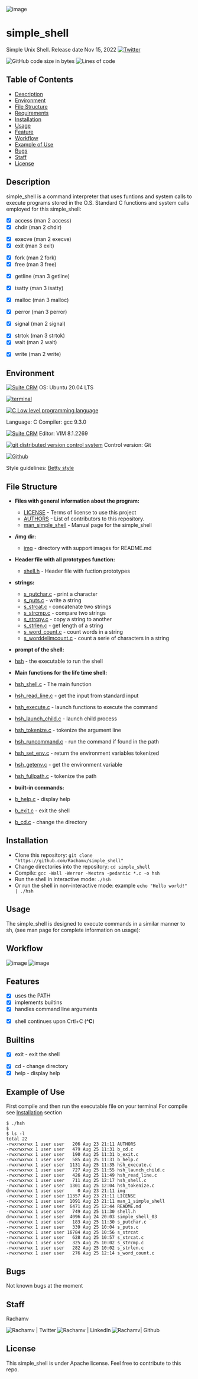 ![image](img/simple_shell_header.png)
# simple_shell
Simple Unix Shell. Release date Nov 15, 2022
[![Twitter](https://img.shields.io/twitter/url?label=share&style=social&url=https%3A%2F%2Fgithub.com%2Fralexrivero%2Fsimple_shell)](https://twitter.com/intent/tweet?text=Wow:&url=https%3A%2F%2Fgithub.com%2Fralexrivero%2Fsimple_shell)

![GitHub code size in bytes](https://img.shields.io/github/languages/code-size/Rachamv/simple_shell)
![Lines of code](https://img.shields.io/tokei/lines/github/Rachamv/simple_shell)

## Table of Contents

* [Description](#Description)
* [Environment](#Environment)
* [File Structure](#file-structure)
* [Requirements](#requirements)
* [Installation](#installation)
* [Usage](#usage)
* [Feature](#features)
* [Workflow](#Workflow)
* [Example of Use](#example-of-use)
* [Bugs](#bugs)
* [Staff](#staff)
* [License](#license)

## Description

simple_shell is a command interpreter that uses funtions and system calls to execute programs stored in the O.S.
Standard C functions  and system calls employed for this simple_shell:

- [x] access (man 2 access)
- [x] chdir (man 2 chdir)
<!-- - [ ] close (man 2 close) -->
<!-- - [ ] closedir (man 3 closedir) -->
- [x] execve (man 2 execve)
- [x] exit (man 3 exit)
<!-- - [ ] _exit (man 2 _exit)
- [ ] fflush (man 3 fflush) -->
- [x] fork (man 2 fork)
- [x] free (man 3 free)
<!-- - [ ] getcwd (man 3 getcwd) -->
- [x] getline (man 3 getline)
<!-- - [ ] getpid (man 2 getpid) -->
- [x] isatty (man 3 isatty)
<!-- - [ ] kill (man 2 kill) -->
- [x] malloc (man 3 malloc)
<!-- - [ ] open (man 2 open)
- [ ] opendir (man 3 opendir) -->
- [x] perror (man 3 perror)
<!-- - [ ] read (man 2 read)
- [ ] readdir (man 3 readdir) -->
- [x] signal (man 2 signal)
<!-- - [ ] stat (__xstat) (man 2 stat)
- [ ] lstat (__lxstat) (man 2 lstat)
- [ ] fstat (__fxstat) (man 2 fstat) -->
- [x] strtok (man 3 strtok)
- [x] wait (man 2 wait)
<!-- - [ ] waitpid (man 2 waitpid)
- [ ] wait3 (man 2 wait3)
- [ ] wait4 (man 2 wait4) -->
- [x] write (man 2 write)

## Environment

<!-- ubuntu -->
<a href="https://ubuntu.com/" target="_blank"> <img height="" src="https://img.shields.io/static/v1?label=&message=Ubuntu&color=E95420&logo=Ubuntu&logoColor=E95420&labelColor=2F333A" alt="Suite CRM"></a>
OS: Ubuntu 20.04 LTS
<!-- bash -->
<a href="https://www.gnu.org/software/bash/" target="_blank"> <img height="" src="https://img.shields.io/static/v1?label=&message=GNU%20Bash&color=4EAA25&logo=GNU%20Bash&logoColor=4EAA25&labelColor=2F333A" alt="terminal"></a>
<!-- c -->	<a href="https://www.cprogramming.com/" target="_blank"><img src="https://img.shields.io/static/v1?label=&message=C%20Language&color=5C6BC0&logo=c&logoColor=A8B9CC&labelColor=2F333A" alt="C Low level programming language"></a>
Language: C
Compiler: gcc 9.3.0
<!-- vim -->
<a href="https://www.vim.org/" target="_blank"> <img height="" src="https://img.shields.io/static/v1?label=&message=Vim&color=019733&logo=Vim&logoColor=019733&labelColor=2F333A" alt="Suite CRM"></a>
Editor: VIM 8.1.2269
<!-- git -->
<a href="https://git-scm.com/" target="_blank"> <img height="" src="https://img.shields.io/static/v1?label=&message=Git&color=F05032&logo=Git&logoColor=F05032&labelColor=2F333A" alt="git distributed version control system"></a>
Control version: Git
<!-- github -->
<a href="https://github.com" target="_blank"> <img height="" src="https://img.shields.io/static/v1?label=&message=GitHub&color=181717&logo=GitHub&logoColor=f2f2f2&labelColor=2F333A" alt="Github"></a>

Style guidelines: [Betty style](https://github.com/holbertonschool/Betty/wiki)

## File Structure

* **Files with general information about the program:**
	* [LICENSE](LICENSE) - Terms of license to use this project
	* [AUTHORS](AUTHORS) - List of contributors to this repository.
	* [man_simple_shell](man_simple_shell) - Manual page for the simple_shell

* **/img dir:**
	* [img](/img) - directory with support images for README.md

* **Header file with all prototypes function:**
	* [shell.h](shell.h) - Header file with fuction prototypes
* **strings:**
	* [s_putchar.c](s_putchar.c) - print a character
	* [s_puts.c](s_puts.c) - write a string
	* [s_strcat.c](s_strcat) - concatenate two strings
	* [s_strcmp.c](s_strcmp) - compare two strings
	* [s_strcpy.c](s_strcpy) - copy a string to another
	* [s_strlen.c](s_strlen.c) - get length of a string
	* [s_word_count.c](s_word_count.c) - count words in a string
	* [s_worddelimcount.c](s_worddelimcount.c) - count a serie of characters in a string

* **prompt of the shell:**
* [hsh](hsh) - the executable to run the shell
* **Main functions for the life time shell:**

* [hsh_shell.c](hsh_shell.c) - The main function
* [hsh_read_line.c](hsh_read_line.c) - get the input from standard input
* [hsh_execute.c](hsh_execute.c) - launch functions to execute the command
* [hsh_launch_child.c](hsh_launch_child.c) - launch child process
* [hsh_tokenize.c](hsh_tokenize.c) - tokenize the argument line
* [hsh_runcommand.c](hsh_runcommand.c) - run the command if found in the path
* [hsh_set_env.c](hsh_set_env.c) - return the environment variables tokenized
* [hsh_getenv.c](hsh_getenv.c) - get the environment variable
* [hsh_fullpath.c](hsh_fullpath.c) - tokenize the path

* **built-in commands:**
* [b_help.c](b_help.c) - display help
* [b_exit.c](b_exit.c) - exit the shell
* [b_cd.c](b_cd.c) - change the directory

## Installation

- Clone this repository: `git clone "https://github.com/Rachamv/simple_shell"`
- Change directories into the repository: `cd simple_shell`
- Compile: `gcc -Wall -Werror -Wextra -pedantic *.c -o hsh`
- Run the shell in interactive mode: `./hsh`
- Or run the shell in non-interactive mode: example `echo "Hello world!" | ./hsh`

## Usage

The simple_shell is designed to execute commands in a similar manner to sh, (see man page for complete information on usage):

## Workflow
<!-- iframes does not supported, use only svg with relative path -->
![image](img/wkf_simple_shell_03.svg)
![image](img/wkf_simple_shell_execute.svg)

## Features

- [x] uses the PATH
- [x] implements builtins
- [x] handles command line arguments
<!-- - [ ] custom strtok function
- [ ] uses exit status -->
- [x] shell continues upon Crtl+C (**^C**)
<!-- - [ ] handles comments (#)
- [ ] handles **;**
- [ ] custom getline type function
- [ ] handles **&&** and **||**
- [ ] aliases
- [ ] variable replacement -->

## Builtins

- [x] exit - exit the shell
<!-- - [ ] env
- [ ] setenv
- [ ] unsetenv -->
- [x] cd - change directory
- [x] help - display help
<!-- - [ ] history -->

## Example of Use
First compile and then run the executable file on your terminal
For compile see [Installation](#installation) section

```
$ ./hsh
$
$ ls -l
total 22
-rwxrwxrwx 1 user user   206 Aug 23 21:11 AUTHORS
-rwxrwxrwx 1 user user   479 Aug 25 11:31 b_cd.c
-rwxrwxrwx 1 user user   190 Aug 25 11:31 b_exit.c
-rwxrwxrwx 1 user user   585 Aug 25 11:31 b_help.c
-rwxrwxrwx 1 user user  1131 Aug 25 11:35 hsh_execute.c
-rwxrwxrwx 1 user user   727 Aug 25 11:55 hsh_launch_child.c
-rwxrwxrwx 1 user user   426 Aug 25 11:49 hsh_read_line.c
-rwxrwxrwx 1 user user   711 Aug 25 12:17 hsh_shell.c
-rwxrwxrwx 1 user user  1301 Aug 25 12:04 hsh_tokenize.c
drwxrwxrwx 1 user user     0 Aug 23 21:11 img
-rwxrwxrwx 1 user user 11357 Aug 23 21:11 LICENSE
-rwxrwxrwx 1 user user  1091 Aug 23 21:11 man_1_simple_shell
-rwxrwxrwx 1 user user  6471 Aug 25 12:44 README.md
-rwxrwxrwx 1 user user   749 Aug 25 11:30 shell.h
drwxrwxrwx 1 user user  4096 Aug 24 20:03 simple_shell_03
-rwxrwxrwx 1 user user   183 Aug 25 11:30 s_putchar.c
-rwxrwxrwx 1 user user   339 Aug 25 10:04 s_puts.c
-rwxrwxrwx 1 user user 16784 Aug 25 10:56 s_strcat
-rwxrwxrwx 1 user user   628 Aug 25 10:57 s_strcat.c
-rwxrwxrwx 1 user user   325 Aug 25 10:02 s_strcmp.c
-rwxrwxrwx 1 user user   282 Aug 25 10:02 s_strlen.c
-rwxrwxrwx 1 user user   276 Aug 25 12:14 s_word_count.c
```
## Bugs

Not known bugs at the moment

## Staff

Rachamv

<a href="https://twitter.com/Rachamv_V" target="_blank">  <img align="left" alt="Rachamv | Twitter" src="https://img.shields.io/twitter/follow/Rachamv?style=social" /> </a>

<a href="https://www.linkedin.com/in/adewunmi-oladele-77a846215/" target="_blank">  <img align="left" alt="Rachamv | LinkedIn" src="https://img.shields.io/badge/LinkedIn-blue?style=social&logo=linkedin" /> </a>

<a href="https://github.com/Rachamv/" target="_blank">  <img align="left" src="https://img.shields.io/github/followers/Rachamv?style=social" alt="Rachamv| Github"> </a>

<br/>

## License
This simple_shell is under Apache license. Feel free to contribute to this repo.
